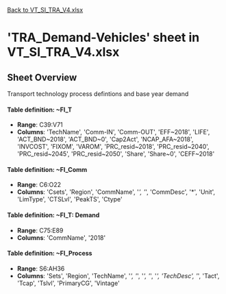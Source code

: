 [Back to VT_SI_TRA_V4.xlsx](README.md)

# 'TRA_Demand-Vehicles' sheet in VT_SI_TRA_V4.xlsx

## Sheet Overview

Transport technology process defintions and base year demand

#### Table definition: ~FI_T
- **Range**: C39:V71
- **Columns**: 'TechName', 'Comm-IN', 'Comm-OUT', 'EFF\~2018', 'LIFE', 'ACT_BND\~2018', 'ACT_BND\~0', 'Cap2Act', 'NCAP_AFA\~2018', 'INVCOST', 'FIXOM', 'VAROM', 'PRC_resid\~2018', 'PRC_resid\~2040', 'PRC_resid\~2045', 'PRC_resid\~2050', 'Share', 'Share\~0', 'CEFF\~2018'

#### Table definition: ~FI_Comm
- **Range**: C6:O22
- **Columns**: 'Csets', 'Region', 'CommName', '*', '*', 'CommDesc', '*', 'Unit', 'LimType', 'CTSLvl', 'PeakTS', 'Ctype'

#### Table definition: ~FI_T: Demand
- **Range**: C75:E89
- **Columns**: 'CommName', '2018'

#### Table definition: ~FI_Process
- **Range**: S6:AH36
- **Columns**: 'Sets', 'Region', 'TechName', '*', '*', '*', '*', '*', 'TechDesc', '*', 'Tact', 'Tcap', 'Tslvl', 'PrimaryCG', 'Vintage'

